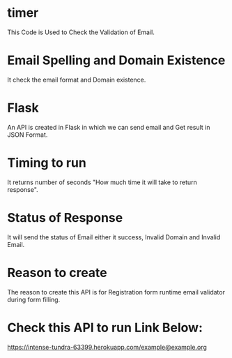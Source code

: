 # timer
This Code is Used to Check the Validation of Email.
# Email Spelling and Domain Existence
It check the email format and Domain existence.
# Flask 
An API is created in Flask in which we can send email and Get result in JSON Format.
# Timing to run
It returns number of seconds "How much time it will take to return response".
# Status of Response
It will send the status of Email either it success, Invalid Domain and Invalid Email.
# Reason to create
The reason to create this API is for Registration form runtime email validator during form filling.

# Check this API to run Link Below:

https://intense-tundra-63399.herokuapp.com/example@example.org
